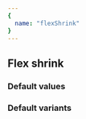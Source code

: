 ```yaml
---
{
  name: "flexShrink"
}
---
```


## Flex shrink

### Default values
<!-- defaults.values.start -->
<!-- defaults.values.end -->


### Default variants
<!-- defaults.variants.start -->
<!-- defaults.variants.end -->
